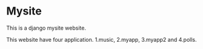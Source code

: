 # Mysite
This is a django mysite website.

This website have four application.
1.music,
2.myapp,
3.myapp2 and
4.polls.